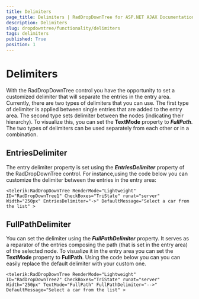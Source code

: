 ```yaml
---
title: Delimiters
page_title: Delimiters | RadDropDownTree for ASP.NET AJAX Documentation
description: Delimiters
slug: dropdowntree/functionality/delimiters
tags: delimiters
published: True
position: 1
---
```


# Delimiters



With the RadDropDownTree control you have the opportunity to set a customized delimiter that will separate the entries in the entry area. Currently, there are two types of delimiters that you can use. The first type of delimiter is applied between single entries that are added to the entry area. The second type sets delimiter between the nodes (indicating their hierarchy). To visualize this, you can set the **TextMode** property to ***FullPath***. The two types of delimiters can be used separately from each other or in a combination.

## EntriesDelimiter

The entry delimiter property is set using the ***EntriesDelimiter*** property of the RadDropDownTree control. For instance,using the code below you can customize the delimiter between the entries in the entry area:

````ASPNET
<telerik:RadDropDownTree RenderMode="Lightweight" ID="RadDropDownTree1" CheckBoxes="TriState" runat="server" Width="250px" EntriesDelimiter="->" DefaultMessage="Select a car from the list" >
````

## FullPathDelimiter

You can set the delimiter using the ***FullPathDelimiter*** property. It serves as a reparator of the entries composing the path (that is set in the entry area) of the selected node. To visualize it in the entry area you can set the **TextMode** property to **FullPath**. Using the code below you can you can easily replace the default delimiter with your custom one.

````ASPNET
<telerik:RadDropDownTree RenderMode="Lightweight" ID="RadDropDownTree2" CheckBoxes="TriState" runat="server" Width="250px" TextMode="FullPath" FullPathDelimiter="-->" DefaultMessage="Select a car from the list" >
````


